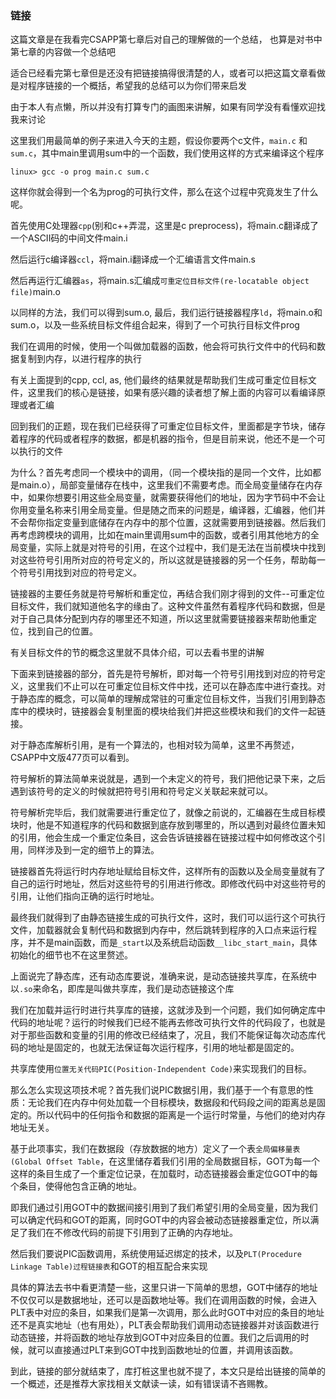 ### 链接

这篇文章是在我看完CSAPP第七章后对自己的理解做的一个总结， 也算是对书中第七章的内容做一个总结吧

适合已经看完第七章但是还没有把链接搞得很清楚的人，或者可以把这篇文章看做是对程序链接的一个概括，希望我的总结可以为你们带来启发

由于本人有点懒，所以并没有打算专门的画图来讲解，如果有同学没有看懂欢迎找我来讨论

这里我们用最简单的例子来进入今天的主题，假设你要两个c文件，`main.c` 和 `sum.c`，其中main里调用sum中的一个函数，我们使用这样的方式来编译这个程序

`linux> gcc -o prog main.c sum.c`

这样你就会得到一个名为prog的可执行文件，那么在这个过程中究竟发生了什么呢。

首先使用C处理器`cpp`(别和c++弄混，这里是c preprocess)，将main.c翻译成了一个ASCII码的中间文件main.i

然后运行c编译器`ccl`，将main.i翻译成一个汇编语言文件main.s

然后再运行汇编器`as`，将main.s汇编成`可重定位目标文件(re-locatable object file)`main.o

以同样的方法，我们可以得到sum.o, 最后，我们运行链接器程序`ld`，将main.o和sum.o，以及一些系统目标文件组合起来，得到了一个可执行目标文件prog

我们在调用的时候，使用一个叫做加载器的函数，他会将可执行文件中的代码和数据复制到内存，以进行程序的执行

有关上面提到的cpp, ccl, as, 他们最终的结果就是帮助我们生成可重定位目标文件，这里我们的核心是链接，如果有感兴趣的读者想了解上面的内容可以看编译原理或者汇编

回到我们的正题，现在我们已经获得了可重定位目标文件，里面都是字节块，储存着程序的代码或者程序的数据，都是机器的指令，但是目前来说，他还不是一个可以执行的文件

为什么？首先考虑同一个模块中的调用，（同一个模块指的是同一个文件，比如都是main.o），局部变量储存在栈中，这里我们不需要考虑。而全局变量储存在内存中，如果你想要引用这些全局变量，就需要获得他们的地址，因为字节码中不会让你用变量名称来引用全局变量。但是随之而来的问题是，编译器，汇编器，他们并不会帮你指定变量到底储存在内存中的那个位置，这就需要用到链接器。然后我们再考虑跨模块的调用，比如在main里调用sum中的函数，或者引用其他地方的全局变量，实际上就是对符号的引用，在这个过程中，我们是无法在当前模块中找到对这些符号引用所对应的符号定义的，所以这就是链接器的另一个任务，帮助每一个符号引用找到对应的符号定义。

链接器的主要任务就是符号解析和重定位，再结合我们刚才得到的文件--可重定位目标文件，我们就知道他名字的缘由了。这种文件虽然有着程序代码和数据，但是对于自己具体分配到内存的哪里还不知道，所以这里就需要链接器来帮助他重定位，找到自己的位置。

有关目标文件的节的概念这里就不具体介绍，可以去看书里的讲解

下面来到链接器的部分，首先是符号解析，即对每一个符号引用找到对应的符号定义，这里我们不止可以在可重定位目标文件中找，还可以在静态库中进行查找。对于静态库的概念，可以简单的理解成常驻的可重定位目标文件，当我们引用到静态库中的模块时，链接器会复制里面的模块给我们并把这些模块和我们的文件一起链接。

对于静态库解析引用，是有一个算法的，也相对较为简单，这里不再赘述，CSAPP中文版477页可以看到。

符号解析的算法简单来说就是，遇到一个未定义的符号，我们把他记录下来，之后遇到该符号的定义的时候就把符号引用和符号定义关联起来就可以。

符号解析完毕后，我们就需要进行重定位了，就像之前说的，汇编器在生成目标模块时，他是不知道程序的代码和数据到底存放到哪里的，所以遇到对最终位置未知的引用，他会生成一个重定位条目，这会告诉链接器在链接过程中如何修改这个引用，同样涉及到一定的细节上的算法。

链接器首先将运行时内存地址赋给目标文件，这样所有的函数以及全局变量就有了自己的运行时地址，然后对这些符号的引用进行修改。即修改代码中对这些符号的引用，让他们指向正确的运行时地址。

最终我们就得到了由静态链接生成的可执行文件，这时，我们可以运行这个可执行文件，加载器就会复制代码和数据到内存中，然后跳转到程序的入口点来运行程序，并不是main函数，而是`_start`以及系统启动函数`__libc_start_main`，具体初始化的细节也不在这里赘述。

上面说完了静态库，还有动态库要说，准确来说，是动态链接共享库，在系统中以`.so`来命名，即库是叫做共享库，我们是动态链接这个库

我们在加载并运行时进行共享库的链接，这就涉及到一个问题，我们如何确定库中代码的地址呢？运行的时候我们已经不能再去修改可执行文件的代码段了，也就是对于那些函数和变量的引用的修改已经结束了，况且，我们不能保证每次动态库代码的地址是固定的，也就无法保证每次运行程序，引用的地址都是固定的。

共享库使用`位置无关代码PIC(Position-Independent Code)`来实现我们的目标。

那么怎么实现这项技术呢？首先我们说PIC数据引用，我们基于一个有意思的性质：无论我们在内存中何处加载一个目标模块，数据段和代码段之间的距离总是固定的。所以代码中的任何指令和数据的距离是一个运行时常量，与他们的绝对内存地址无关。

基于此项事实，我们在数据段（存放数据的地方）定义了一个表`全局偏移量表(Global Offset Table`，在这里储存着我们引用的全局数据目标，GOT为每一个这样的条目生成了一个重定位记录，在加载时，动态链接器会重定位GOT中的每个条目，使得他包含正确的地址。

即我们通过引用GOT中的数据间接引用到了我们希望引用的全局变量，因为我们可以确定代码和GOT的距离，同时GOT中的内容会被动态链接器重定位，所以满足了我们在不修改代码的前提下引用到了正确的内存地址。

然后我们要说PIC函数调用，系统使用延迟绑定的技术，以及`PLT(Procedure Linkage Table)过程链接表`和GOT的相互配合来实现

具体的算法去书中看更清楚一些，这里只讲一下简单的思想，GOT中储存的地址不仅仅可以是数据地址，还可以是函数地址等。我们在调用函数的时候，会进入PLT表中对应的条目，如果我们是第一次调用，那么此时GOT中对应的条目的地址还不是真实地址（也有用处），PLT表会帮助我们调用动态链接器并对该函数进行动态链接，并将函数的地址存放到GOT中对应条目的位置。我们之后调用的时候，就可以直接通过PLT来到GOT中找到函数地址的位置，并调用该函数。

到此，链接的部分就结束了，库打桩这里也就不提了，本文只是给出链接的简单的一个概述，还是推荐大家找相关文献读一读，如有错误请不吝赐教。